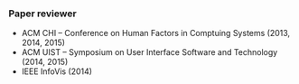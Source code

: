 ### Paper reviewer

* ACM CHI &ndash; Conference on Human Factors in Comptuing Systems (2013, 2014, 2015)
* ACM UIST &ndash; Symposium on User Interface Software and Technology (2014, 2015)
* IEEE InfoVis (2014)
